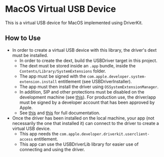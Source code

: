 # MacOS Virtual USB Device

This is a virtual USB device for MacOS implemented using DriverKit.

## How to Use

-   In order to create a virtual USB device with this library, the driver's dext must be installed.
    -   In order to create the dext, build the USBDriver target in this project.
    -   The dext must be stored inside an `.app` bundle, inside the `Contents/Library/SystemExtensions` folder.
    -   The app must be signed with the `com.apple.developer.system-extension.install` entitlement (see USBDriverInstaller).
    -   The app must then install the driver using `OSSystemExtensionManager`.
    -   In addition, SIP and other protections must be disabled on the development machine (see [this](https://developer.apple.com/documentation/driverkit/debugging_and_testing_system_extensions?language=objc)). For production use, the driver/app must be signed by a developer account that has been approved by Apple.
    -   See [this](https://developer.apple.com/documentation/kernel/implementing_drivers_system_extensions_and_kexts?language=objc) and [this](https://developer.apple.com/documentation/driverkit/creating_a_driver_using_the_driverkit_sdk?language=objc) for full documentation.
-   Once the driver has been installed on the local machine, your app (not necessarily the one that installed it) can connect to the driver to create a virtual USB device.
    -   This app needs the `com.apple.developer.driverkit.userclient-access` entitlement.
    -   This app can use the USBDriverLib library for easier use of connecting and using the driver.
